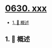 # [0630. xxx](https://github.com/Tdahuyou/TNotes.leetcode/tree/main/notes/0630.%20xxx)

<!-- region:toc -->

- [1. 📝 概述](#1--概述)

<!-- endregion:toc -->

## 1. 📝 概述
